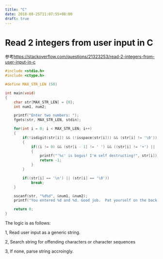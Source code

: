 ```yaml
---
title: "C"
date: 2018-08-25T11:07:55+08:00
draft: true
---
```


# Read 2 integers from user input in C

参考<https://stackoverflow.com/questions/21323253/read-2-integers-from-user-input-in-c>

```c
#include <stdio.h>
#include <ctype.h>

#define MAX_STR_LEN (50)

int main(void)
{
    char str[MAX_STR_LEN] = {0};
    int num1, num2;

    printf("Enter two numbers: ");
    fgets(str, MAX_STR_LEN, stdin);

    for(int i = 0; i < MAX_STR_LEN; i++)
    {
        if(!isdigit(str[i]) && (!isspace(str[i])) && (str[i] != '\0'))
        {
            if((i != 0) && (str[i - 1] != ' ') && ((str[i] != '+') || (str[i] != '-')))
            {
                printf("'%c' is bogus! I'm self destructing!", str[i]);
                return -1;
            }
        }

        if((str[i] == '\n') || (str[i] == '\0'))
            break;
    }

    sscanf(str, "%d%d", &num1, &num2);
    printf("You entered %d and %d. Good job.  Pat yourself on the back.", num1, num2);

    return 0;
}
```

The logic is as follows:

1, Read user input as a generic string.

2, Search string for offending characters or character sequences

3, If none, parse string accroingly.
